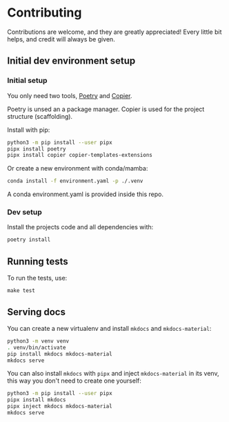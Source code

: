 # Contributing

Contributions are welcome, and they are greatly appreciated!
Every little bit helps, and credit will always be given.

## Initial dev environment setup

### Initial setup
You only need two tools, [Poetry](https://github.com/python-poetry/poetry)
and [Copier](https://github.com/copier-org/copier).

Poetry is unsed an a package manager. Copier is used for the project structure (scaffolding).

Install with pip:
```bash
python3 -m pip install --user pipx
pipx install poetry
pipx install copier copier-templates-extensions
```

Or create a new environment with conda/mamba:

```bash
conda install -f environment.yaml -p ./.venv
```

A conda environment.yaml is provided inside this repo.

### Dev setup

Install the projects code and all dependencies with:

```bash
poetry install
```



## Running tests

To run the tests, use:

```
make test
```

## Serving docs

You can create a new virtualenv
and install `mkdocs` and `mkdocs-material`:

```bash
python3 -m venv venv
. venv/bin/activate
pip install mkdocs mkdocs-material
mkdocs serve
```

You can also install `mkdocs` with `pipx` and
inject `mkdocs-material` in its venv,
this way you don't need to create one yourself:

```bash
python3 -m pip install --user pipx
pipx install mkdocs
pipx inject mkdocs mkdocs-material
mkdocs serve
```